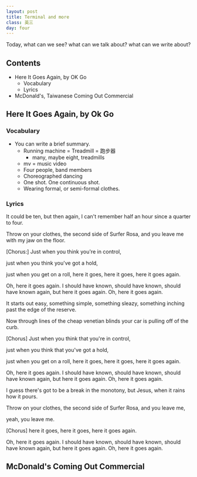```yaml
---
layout: post
title: Terminal and more
class: 英三
day: four
---
```


Today, 
what can we see? 
what can we talk about?
what can we write about?

## Contents
- Here It Goes Again, by OK Go
	- Vocabulary
	- Lyrics
- McDonald's, Taiwanese Coming Out Commercial

## Here It Goes Again, by Ok Go

### Vocabulary

- You can write a brief summary. 
	- Running machine = Treadmill = 跑步器
		- many, maybe eight, treadmills
	- mv = music video
	- Four people, band members
	- Choreographed dancing
	- One shot. One continuous shot.
	- Wearing formal, or semi-formal clothes.

### Lyrics
It could be ten, 
but then again, 
I can't remember 
half an hour since a quarter to four.

Throw on your clothes, 
the second side of Surfer Rosa, 
and you leave me 
with my jaw on the floor.

[Chorus:]
Just when you think 
you're in control,

just when you think 
you've got a hold,

just when you get on a roll,
here it goes, 
here it goes, 
here it goes again.

Oh, here it goes again.
I should have known,
should have known,
should have known again,
but here it goes again.
Oh, here it goes again.

It starts out easy, 
something simple, 
something sleazy, 
something inching past 
the edge of the reserve.

Now through lines of the cheap venetian blinds 
your car is pulling off of the curb.

[Chorus]
Just when you think 
that 
you're in control,

just when you think 
that 
you've got a hold,

just when you get on a roll,
here it goes, 
here it goes, 
here it goes again.

Oh, here it goes again.
I should have known,
should have known,
should have known again,
but here it goes again.
Oh, here it goes again.


I guess there's got to be 
a break in the monotony, 
but Jesus, 
when it rains how it pours.

Throw on your clothes, 
the second side of Surfer Rosa, 
and you leave me, 

yeah, you leave me.

[Chorus]
here it goes, 
here it goes, 
here it goes again.

Oh, here it goes again.
I should have known,
should have known,
should have known again,
but here it goes again.
Oh, here it goes again.

## McDonald's Coming Out Commercial
